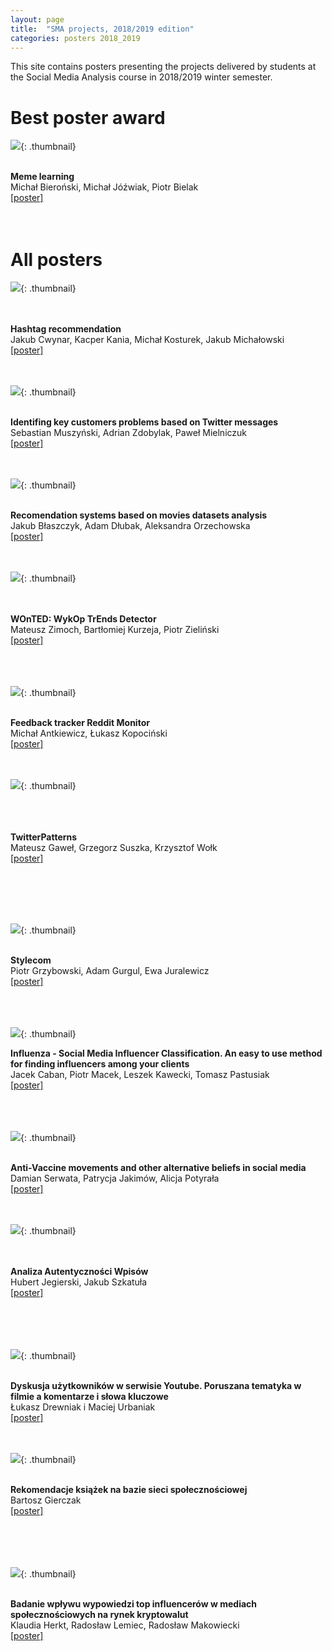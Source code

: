 ```yaml
---
layout: page
title:  "SMA projects, 2018/2019 edition"
categories: posters 2018_2019
---
```

<style>
  .thumbnail{
    width:40%;
    height:40%;
    float: left;
    border: 0px solid;
    border-color: #ccc;
    margin-right: 3%;
    margin-left: 5%;
  }
  .description{
    margin-top: 20px;
    padding-top: 50px;
  }

</style>

This site contains posters presenting the projects delivered by students at the Social Media Analysis course in 2018/2019 winter semester.  

# Best poster award 

![](/posters/2018_2019/meme2vec.png){: .thumbnail}  
<p style=".description"><br><b>Meme learning</b><br />
Michał Bieroński, Michał Jóźwiak, Piotr Bielak <br />
<a href="https://drive.google.com/open?id=1dCHHc9P_ogg8-JoIQTmHjM71-9ZC2LR9">[poster]</a>
<br>
<br>
<br>
</p>    

# All posters

![](/posters/2018_2019/hashtag.png){: .thumbnail}  
<p style=".description"><br><br><b>Hashtag recommendation</b><br />
Jakub Cwynar, Kacper Kania, Michał Kosturek, Jakub Michałowski <br />
<a href="https://drive.google.com/open?id=1_dscvxqWcgUv8h-_1uKjiVnxG2qWuY9O">[poster]</a>
<br>
<br>
<br>
</p>

![](/posters/2018_2019/hacktrain.png){: .thumbnail}  
<p style=".description"><br><b>Identifing key customers problems based on Twitter messages</b><br />
Sebastian Muszyński, Adrian Zdobylak, Paweł Mielniczuk <br />
<a href="https://drive.google.com/open?id=1GC9vKB7JMajt9gy7OOvOHtnD66HW7X-q">[poster]</a>
<br>
<br>
<br>
</p>

![](/posters/2018_2019/movies.png){: .thumbnail}  
<p style=".description"><br><b>Recomendation systems based on movies datasets analysis</b><br />
Jakub Błaszczyk, Adam Dłubak, Aleksandra Orzechowska <br />
<a href="https://drive.google.com/open?id=1XBl8TJjAd1gOZhoYA7a0B5GC7Xr9bLcZ">[poster]</a>
<br>
<br>
<br>
</p>

![](/posters/2018_2019/wonted.png){: .thumbnail}  
<p style=".description"><br><br><b>WOnTED: WykOp TrEnds Detector</b><br />
Mateusz Zimoch, Bartłomiej Kurzeja, Piotr Zieliński <br />
<a href="https://drive.google.com/open?id=14RqmIcCX7qiHVB7YTNp0KhxSJ1hR7IR4">[poster]</a>
<br>
<br>
<br>
<br>
</p>

![](/posters/2018_2019/feedback_2.png){: .thumbnail}  
<p style=".description"><br><b>Feedback tracker Reddit Monitor</b><br />
Michał Antkiewicz, Łukasz Kopociński <br />
<a href="https://drive.google.com/open?id=1g2RqipzULuhHFb9-OGElUmwQYlj-NGOi">[poster]</a>
<br>
<br>
<br>
</p>

![](/posters/2018_2019/twitter_patterns.png){: .thumbnail}  
<p style=".description"><br><br><br><b>TwitterPatterns</b><br />
Mateusz Gaweł, Grzegorz Suszka, Krzysztof Wołk
<br />
<a href="https://drive.google.com/open?id=1l17bEktf4nA40cgX55l_zQ0EwyReZZ96">[poster]</a>
<br>
<br>
<br>
<br>
</p>
<br>

![](/posters/2018_2019/stylecom.png){: .thumbnail}  
<p style=".description"><br><b>Stylecom</b><br />
Piotr Grzybowski, Adam Gurgul, Ewa Juralewicz <br />
<a href="https://drive.google.com/open?id=1JtsajjAAgHzvbi1H63-TzxGzs2kMcOa7">[poster]</a>
<br>
<br>
<br>
<br>
</p>

![](/posters/2018_2019/influenza.png){: .thumbnail}  
<p style=".description"><b>Influenza - Social Media Influencer Classification. An easy to use method for finding influencers among your clients</b><br />
Jacek Caban, Piotr Macek, Leszek Kawecki, Tomasz Pastusiak<br />
<a href="https://drive.google.com/open?id=1OXsabQ_cVZogGQ0WnaEqsEM6ovQ8K_yM">[poster]</a>
<br>
<br>
<br>
<br>
</p>

![](/posters/2018_2019/antivax.png){: .thumbnail}  
<p style=".description"><br><b>Anti-Vaccine movements and other alternative beliefs in social media</b><br />
Damian Serwata, Patrycja Jakimów, Alicja Potyrała<br />
<a href="https://drive.google.com/open?id=1rPLr78A2LZKngdFCArz3dIPCe1ZWC9GJ">[poster]</a>
<br>
<br>
<br>
</p>

![](/posters/2018_2019/aaw.png){: .thumbnail}  
<p style=".description"><br><br><b>Analiza Autentyczności Wpisów</b><br />
Hubert Jegierski, Jakub Szkatuła<br />
<a href="https://drive.google.com/open?id=1yXmK-XY0NjdfluZDmx9f0mNSCSCneLv1">[poster]</a>
<br>
<br>
<br>
<br>
<br>
</p>


![](/posters/2018_2019/yt.png){: .thumbnail}  
<p style=".description"><br><b>Dyskusja użytkowników w serwisie Youtube. Poruszana tematyka w filmie a komentarze i słowa kluczowe</b><br />
Łukasz Drewniak i Maciej Urbaniak<br />
<a href="https://drive.google.com/open?id=1nAImVI_zmVi_IjsV0eBW0pHEOdto0cCB">[poster]</a>
<br>
<br>
<br>
</p>

![](/posters/2018_2019/books.png){: .thumbnail}  
<p style=".description">
<br><b>Rekomendacje książek na bazie sieci społecznościowej </b><br />
Bartosz Gierczak<br />
<a href="https://drive.google.com/open?id=1K3SWRH9SrB18Zo7rGwGB2JOBqT1FH3Ds">[poster]</a>
<br>
<br>
<br>
<br>
<br>
</p>

![](/posters/2018_2019/crypto.png){: .thumbnail}  
<p style=".description">
<br><b>Badanie wpływu wypowiedzi top influencerów w mediach społecznościowych na rynek kryptowalut</b><br />
Klaudia Herkt, Radosław Lemiec, Radosław Makowiecki<br />
<a href="https://drive.google.com/open?id=1kAnXNV9TtJvL7lKXe11ZFtAMMtCXTmZ3">[poster]</a>
<br>
<br>
<br>
</p>


